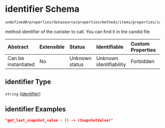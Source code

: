 # identifier Schema

```txt
undefined#/properties/datasource/properties/methods/items/properties/identifier
```

method identifier of the canister to call. You can find it in the candid file

| Abstract            | Extensible | Status         | Identifiable            | Custom Properties | Additional Properties | Access Restrictions | Defined In                                                                     |
| :------------------ | :--------- | :------------- | :---------------------- | :---------------- | :-------------------- | :------------------ | :----------------------------------------------------------------------------- |
| Can be instantiated | No         | Unknown status | Unknown identifiability | Forbidden         | Allowed               | none                | [algorithm\_lens.json\*](../../out/algorithm_lens.json "open original schema") |

## identifier Type

`string` ([identifier](algorithm_lens-properties-datasource-properties-methods-method-properties-identifier.md))

## identifier Examples

```json
"get_last_snapshot_value : () -> (SnapshotValue)"
```
